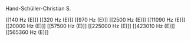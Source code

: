 Hand-Schüller-Christian S.

[[140 Hz (E)]]
[[320 Hz (E)]]
[[970 Hz (E)]]
[[2500 Hz (E)]]
[[11090 Hz (E)]]
[[20000 Hz (E)]]
[[57500 Hz (E)]]
[[225000 Hz (E)]]
[[423010 Hz (E)]]
[[565360 Hz (E)]]